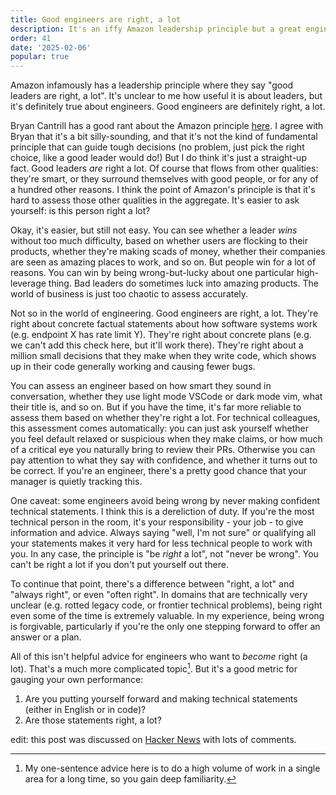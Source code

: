 ```yaml
---
title: Good engineers are right, a lot
description: It's an iffy Amazon leadership principle but a great engineering metric
order: 41
date: '2025-02-06'
popular: true
---
```


Amazon infamously has a leadership principle where they say "good leaders are right, a lot". It's unclear to me how useful it is about leaders, but it's definitely true about engineers. Good engineers are definitely right, a lot. 

Bryan Cantrill has a good rant about the Amazon principle [here](https://youtu.be/9QMGAtxUlAc?t=1676). I agree with Bryan that it's a bit silly-sounding, and that it's not the kind of fundamental principle that can guide tough decisions (no problem, just pick the right choice, like a good leader would do!) But I do think it's just a straight-up fact. Good leaders _are_ right a lot. Of course that flows from other qualities: they're smart, or they surround themselves with good people, or for any of a hundred other reasons. I think the point of Amazon's principle is that it's hard to assess those other qualities in the aggregate. It's easier to ask yourself: is this person right a lot?

Okay, it's easier, but still not easy. You can see whether a leader _wins_ without too much difficulty, based on whether users are flocking to their products, whether they're making scads of money, whether their companies are seen as amazing places to work, and so on. But people win for a lot of reasons. You can win by being wrong-but-lucky about one particular high-leverage thing. Bad leaders do sometimes luck into amazing products. The world of business is just too chaotic to assess accurately.

Not so in the world of engineering. Good engineers are right, a lot. They're right about concrete factual statements about how software systems work (e.g. endpoint X has rate limit Y). They're right about concrete plans (e.g. we can't add this check here, but it'll work there). They're right about a million small decisions that they make when they write code, which shows up in their code generally working and causing fewer bugs.

You can assess an engineer based on how smart they sound in conversation, whether they use light mode VSCode or dark mode vim, what their title is, and so on. But if you have the time, it's far more reliable to assess them based on whether they're right a lot. For technical colleagues, this assessment comes automatically: you can just ask yourself whether you feel default relaxed or suspicious when they make claims, or how much of a critical eye you naturally bring to review their PRs. Otherwise you can pay attention to what they say with confidence, and whether it turns out to be correct. If you're an engineer, there's a pretty good chance that your manager is quietly tracking this.

One caveat: some engineers avoid being wrong by never making confident technical statements. I think this is a dereliction of duty. If you're the most technical person in the room, it's your responsibility - your job - to give information and advice. Always saying "well, I'm not sure" or qualifying all your statements makes it very hard for less technical people to work with you. In any case, the principle is "be _right_ a lot", not "never be wrong". You can't be right a lot if you don't put yourself out there.

To continue that point, there's a difference between "right, a lot" and "always right", or even "often right". In domains that are technically very unclear (e.g. rotted legacy code, or frontier technical problems), being right even some of the time is extremely valuable. In my experience, being wrong is forgivable, particularly if you're the only one stepping forward to offer an answer or a plan.

All of this isn't helpful advice for engineers who want to _become_ right (a lot). That's a much more complicated topic[^1]. But it's a good metric for gauging your own performance:

1. Are you putting yourself forward and making technical statements (either in English or in code)?
2. Are those statements right, a lot?

edit: this post was discussed on [Hacker News](https://news.ycombinator.com/item?id=42962363) with lots of comments.

[^1]: My one-sentence advice here is to do a high volume of work in a single area for a long time, so you gain deep familiarity.